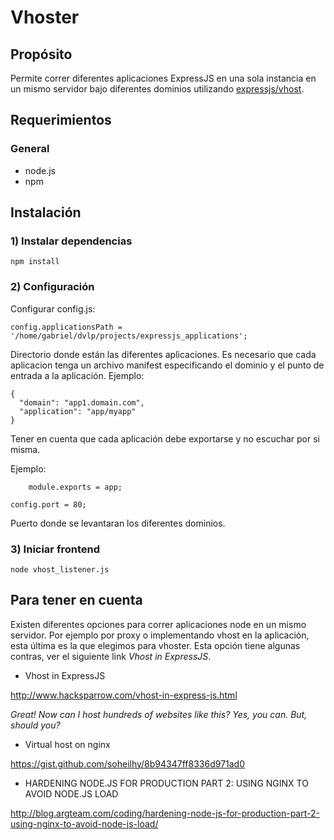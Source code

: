 # Vhoster

## Propósito

Permite correr diferentes aplicaciones ExpressJS en una sola instancia en un mismo servidor bajo diferentes dominios utilizando [expressjs/vhost](https://github.com/expressjs/vhost).

## Requerimientos

### General
- node.js
- npm 

## Instalación

### 1) Instalar dependencias
    npm install

### 2) Configuración

   Configurar config.js:

    config.applicationsPath = '/home/gabriel/dvlp/projects/expressjs_applications';

Directorio donde están las diferentes aplicaciones. Es necesario que cada aplicacion tenga un archivo manifest especificando el dominio y el punto de entrada a la aplicación. 
Ejemplo:

```
{
  "domain": "app1.domain.com",
  "application": "app/myapp"
}
```

Tener en cuenta que cada aplicación debe exportarse y no escuchar por si misma.

Ejemplo:

```
    module.exports = app;
```

    config.port = 80;

Puerto donde se levantaran los diferentes dominios.

### 3) Iniciar frontend

    node vhost_listener.js

## Para tener en cuenta
Existen diferentes opciones para correr aplicaciones node en un mismo servidor. Por ejemplo por proxy o implementando vhost en la aplicación, esta última es la que elegimos para vhoster. Esta opción tiene algunas contras, ver el siguiente link *Vhost in ExpressJS*.

- Vhost in ExpressJS

http://www.hacksparrow.com/vhost-in-express-js.html

*Great! Now can I host hundreds of websites like this? Yes, you can. But, should you?*

- Virtual host on nginx

https://gist.github.com/soheilhy/8b94347ff8336d971ad0

- HARDENING NODE.JS FOR PRODUCTION PART 2: USING NGINX TO AVOID NODE.JS LOAD

http://blog.argteam.com/coding/hardening-node-js-for-production-part-2-using-nginx-to-avoid-node-js-load/